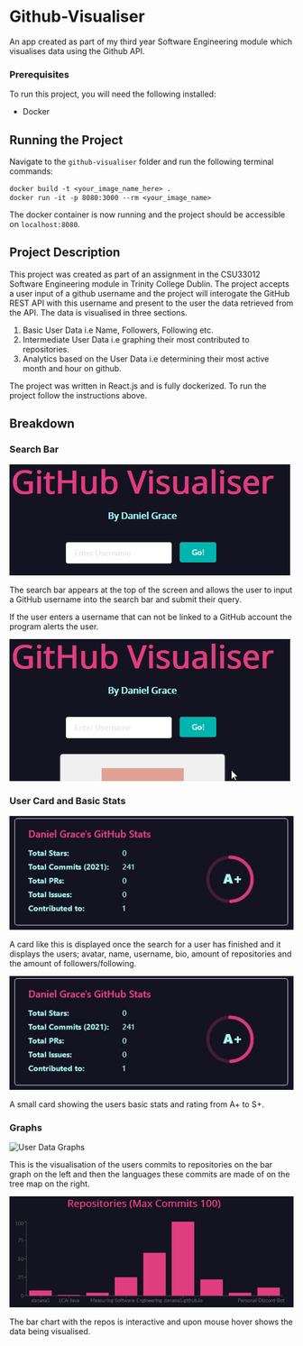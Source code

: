 # Github-Visualiser
An app created as part of my third year Software Engineering module which visualises data using the Github API.
### Prerequisites
To run this project, you will need the following installed:

- Docker

## Running the Project
Navigate to the `github-visualiser` folder and run the following terminal commands:

```
docker build -t <your_image_name_here> .
docker run -it -p 8080:3000 --rm <your_image_name>
```
The docker container is now running and the project should be accessible on `localhost:8080`.

## Project Description
This project was created as part of an assignment in the CSU33012 Software Engineering module in Trinity College Dublin. The project accepts a user input of a github username and the project will interogate the GitHub REST API with this username and present to the user the data retrieved from the API. The data is visualised in three sections.

1. Basic User Data i.e Name, Followers, Following etc.
2. Intermediate User Data i.e graphing their most contributed to repositories.
3. Analytics based on the User Data i.e determining their most active month and hour on github.

The project was written in React.js and is fully dockerized. To run the project follow the instructions above.

## Breakdown

### Search Bar

![Search Bar](images/searchbar.gif)

The search bar appears at the top of the screen and allows the user to input a GitHub username into the search bar and submit their query.

If the user enters a username that can not be linked to a GitHub account the program alerts the user.

![Search for a not real user](images/notauser.gif)

### User Card and Basic Stats

![User Card](images/UserStats.JPG)

A card like this is displayed once the search for a user has finished and it displays the users; avatar, name, username, bio, amount of repositories and the amount of followers/following.

![User Stats Card](images/UserStats.JPG)

A small card showing the users basic stats and rating from A+ to S+.

### Graphs

![User Data Graphs](images/UsersGraphs1.JPG)

This is the visualisation of the users commits to repositories on the bar graph on the left and then the languages these commits are made of on the tree map on the right.

![Bar Chart Mouse Hover](images/repographs.gif)

The bar chart with the repos is interactive and upon mouse hover shows the data being visualised.

